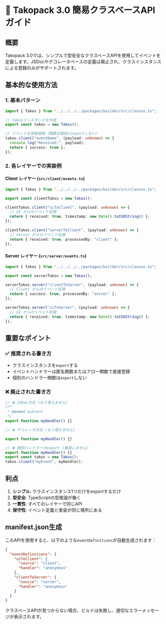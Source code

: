 # 📝 Takopack 3.0 簡易クラスベースAPI ガイド

## 概要

Takopack
3.0では、シンプルで型安全なクラスベースAPIを使用してイベントを定義します。JSDocやデコレータベースの定義は廃止され、クラスインスタンスによる登録のみがサポートされます。

## 基本的な使用方法

### 1. 基本パターン

```typescript
import { Takos } from "../../../../packages/builder/src/classes.ts";

// Takosインスタンスを作成
export const takos = new Takos();

// イベントを直接登録（関数は個別にexportしない）
takos.client("eventName", (payload: unknown) => {
  console.log("Received:", payload);
  return { success: true };
});
```

### 2. 各レイヤーでの実装例

#### Client レイヤー (`src/client/events.ts`)

```typescript
import { Takos } from "../../../../packages/builder/src/classes.ts";

export const clientTakos = new Takos();

clientTakos.client("uiToClient", (payload: unknown) => {
  // UI からのイベント処理
  return { received: true, timestamp: new Date().toISOString() };
});

clientTakos.client("serverToClient", (payload: unknown) => {
  // Server からのイベント処理
  return { received: true, processedBy: "client" };
});
```

#### Server レイヤー (`src/server/events.ts`)

```typescript
import { Takos } from "../../../../packages/builder/src/classes.ts";

export const serverTakos = new Takos();

serverTakos.server("clientToServer", (payload: unknown) => {
  // Client からのイベント処理
  return { success: true, processedBy: "server" };
});

serverTakos.server("uiToServer", (payload: unknown) => {
  // UI からのイベント処理
  return { received: true, timestamp: new Date().toISOString() };
});
```

## 重要なポイント

### ✅ 推奨される書き方

- クラスインスタンスを`export`する
- イベントハンドラーは匿名関数またはアロー関数で直接登録
- 個別のハンドラー関数は`export`しない

### ❌ 廃止された書き方

```typescript
// ❌ JSDoc方式 (もう使えません)
/**
 * @event myEvent
 */
export function myHandler() {}

// ❌ デコレータ方式 (もう使えません)

export function myHandler() {}

// ❌ 個別ハンドラーのexport (推奨しません)
export function myHandler() {}
export const takos = new Takos();
takos.client("myEvent", myHandler);
```

## 利点

1. **シンプル**: クラスインスタンス1つだけをexportするだけ
2. **型安全**: TypeScriptの型推論が働く
3. **一貫性**: すべてのレイヤーで同じAPI
4. **保守性**: イベント定義と実装が同じ場所にある

## manifest.json生成

このAPIを使用すると、以下のような`eventDefinitions`が自動生成されます：

```json
{
  "eventDefinitions": {
    "uiToClient": {
      "source": "client",
      "handler": "anonymous"
    },
    "clientToServer": {
      "source": "server",
      "handler": "anonymous"
    }
  }
}
```

クラスベースAPIが見つからない場合、ビルドは失敗し、適切なエラーメッセージが表示されます。

